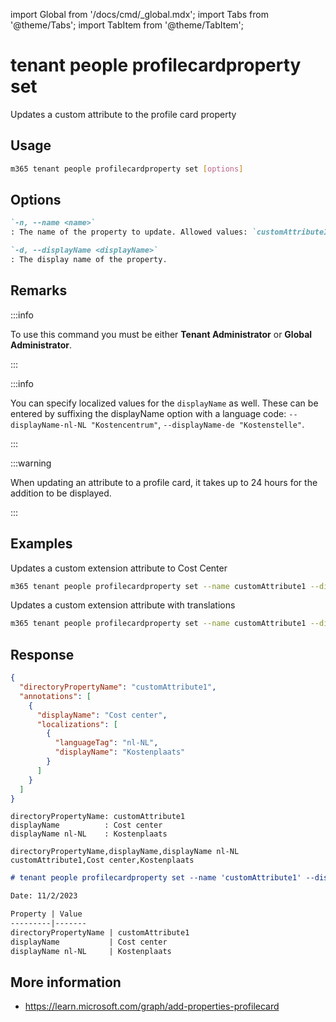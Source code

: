 <!-- DISCLAIMER: All secrets, passwords, and sensitive values in this document are examples only and not real credentials. -->
import Global from '/docs/cmd/_global.mdx';
import Tabs from '@theme/Tabs';
import TabItem from '@theme/TabItem';

# tenant people profilecardproperty set

Updates a custom attribute to the profile card property

## Usage

```sh
m365 tenant people profilecardproperty set [options]
```

## Options

```md definition-list
`-n, --name <name>`
: The name of the property to update. Allowed values: `customAttribute1`, `customAttribute2`, `customAttribute3`, `customAttribute4`, `customAttribute5`, `customAttribute6`, `customAttribute7`, `customAttribute8`, `customAttribute9`, `customAttribute10`, `customAttribute11`, `customAttribute12`, `customAttribute13`, `customAttribute14`, `customAttribute15`.

`-d, --displayName <displayName>`
: The display name of the property.
```

<Global />

## Remarks

:::info

To use this command you must be either **Tenant Administrator** or **Global Administrator**.

:::

:::info

You can specify localized values for the `displayName` as well. These can be entered by suffixing the displayName option with a language code: `--displayName-nl-NL "Kostencentrum"`, `--displayName-de "Kostenstelle"`.

:::

:::warning

When updating an attribute to a profile card, it takes up to 24 hours for the addition to be displayed.

:::

## Examples

Updates a custom extension attribute to Cost Center

```sh
m365 tenant people profilecardproperty set --name customAttribute1 --displayName "Cost Center"
```

Updates a custom extension attribute with translations

```sh
m365 tenant people profilecardproperty set --name customAttribute1 --displayName "Cost Center" --displayName-nl-NL "Kostencentrum" --displayName-de "Kostenstelle"
```

## Response

<Tabs>
  <TabItem value="JSON">

  ```json
  {
    "directoryPropertyName": "customAttribute1",
    "annotations": [
      {
        "displayName": "Cost center",
        "localizations": [
          {
            "languageTag": "nl-NL",
            "displayName": "Kostenplaats"
          }
        ]
      }
    ]
  }
  ```

  </TabItem>
  <TabItem value="Text">

  ```text
  directoryPropertyName: customAttribute1
  displayName          : Cost center
  displayName nl-NL    : Kostenplaats
  ```

  </TabItem>
  <TabItem value="CSV">

  ```csv
  directoryPropertyName,displayName,displayName nl-NL
  customAttribute1,Cost center,Kostenplaats
  ```

  </TabItem>
  <TabItem value="Markdown">

  ```md
  # tenant people profilecardproperty set --name 'customAttribute1' --displayName 'Cost center' --displayName-nl-NL 'Kostenplaats'

  Date: 11/2/2023

  Property | Value
  ---------|-------
  directoryPropertyName | customAttribute1
  displayName           | Cost center
  displayName nl-NL     | Kostenplaats
  ```

  </TabItem>
</Tabs>

## More information

- https://learn.microsoft.com/graph/add-properties-profilecard
